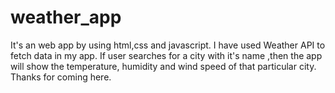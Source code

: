 # weather_app
It's an web app by using html,css and javascript.
I have used Weather API to fetch data in my app.
If user searches for a city with it's name ,then the app will show the temperature, humidity and wind speed of that particular city.
Thanks for coming here.
